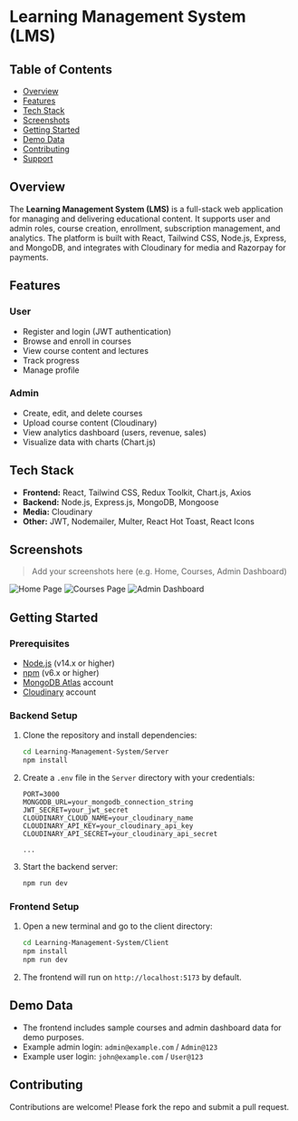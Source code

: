 
# Learning Management System (LMS)

## Table of Contents
- [Overview](#overview)
- [Features](#features)
- [Tech Stack](#tech-stack)
- [Screenshots](#screenshots)
- [Getting Started](#getting-started)
- [Demo Data](#demo-data)
- [Contributing](#contributing)
- [Support](#support)

## Overview
The **Learning Management System (LMS)** is a full-stack web application for managing and delivering educational content. It supports user and admin roles, course creation, enrollment, subscription management, and analytics. The platform is built with React, Tailwind CSS, Node.js, Express, and MongoDB, and integrates with Cloudinary for media and Razorpay for payments.

## Features

### User
- Register and login (JWT authentication)
- Browse and enroll in courses
- View course content and lectures
- Track progress
- Manage profile

### Admin
- Create, edit, and delete courses
- Upload course content (Cloudinary)
- View analytics dashboard (users, revenue, sales)
- Visualize data with charts (Chart.js)

## Tech Stack
- **Frontend:** React, Tailwind CSS, Redux Toolkit, Chart.js, Axios
- **Backend:** Node.js, Express.js, MongoDB, Mongoose
- **Media:** Cloudinary
- **Other:** JWT, Nodemailer, Multer, React Hot Toast, React Icons

## Screenshots
> Add your screenshots here (e.g. Home, Courses, Admin Dashboard)

![Home Page](./screenshots/home.png)
![Courses Page](./screenshots/courses.png)
![Admin Dashboard](./screenshots/admin-dashboard.png)

## Getting Started

### Prerequisites
- [Node.js](https://nodejs.org/) (v14.x or higher)
- [npm](https://www.npmjs.com/) (v6.x or higher)
- [MongoDB Atlas](https://www.mongodb.com/cloud/atlas) account
- [Cloudinary](https://cloudinary.com/) account


### Backend Setup
1. Clone the repository and install dependencies:
	```bash
	cd Learning-Management-System/Server
	npm install
	```
2. Create a `.env` file in the `Server` directory with your credentials:
	```env
	PORT=3000
	MONGODB_URL=your_mongodb_connection_string
	JWT_SECRET=your_jwt_secret
	CLOUDINARY_CLOUD_NAME=your_cloudinary_name
	CLOUDINARY_API_KEY=your_cloudinary_api_key
	CLOUDINARY_API_SECRET=your_cloudinary_api_secret

	...
	```
3. Start the backend server:
	```bash
	npm run dev
	```

### Frontend Setup
1. Open a new terminal and go to the client directory:
	```bash
	cd Learning-Management-System/Client
	npm install
	npm run dev
	```
2. The frontend will run on `http://localhost:5173` by default.

## Demo Data
- The frontend includes sample courses and admin dashboard data for demo purposes.
- Example admin login: `admin@example.com` / `Admin@123`
- Example user login: `john@example.com` / `User@123`

## Contributing
Contributions are welcome! Please fork the repo and submit a pull request.



